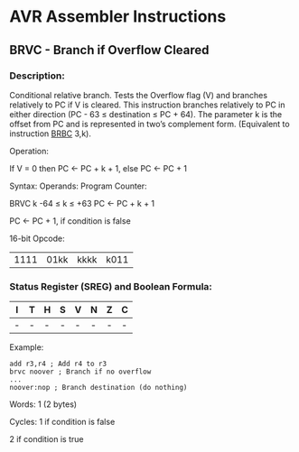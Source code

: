 AVR Assembler Instructions
==========================

BRVC - Branch if Overflow Cleared
---------------------------------

### <a href="" id="N13DA9"></a> Description:

Conditional relative branch. Tests the Overflow flag (V) and branches relatively to PC if V is cleared. This instruction branches relatively to PC in either direction (PC - 63 ≤ destination ≤ PC + 64). The parameter k is the offset from PC and is represented in two’s complement form. (Equivalent to instruction <a href="avrassembler.wb_BRBC.html" class="xref" title="BRBC - Branch if Bit in SREG is Cleared">BRBC</a> 3,k).

Operation:

If V = 0 then PC ← PC + k + 1, else PC ← PC + 1

Syntax: Operands: Program Counter:

BRVC k -64 ≤ k ≤ +63 PC ← PC + k + 1

PC ← PC + 1, if condition is false

16-bit Opcode:

|      |      |      |      |
|------|------|------|------|
| 1111 | 01kk | kkkk | k011 |

### <a href="" id="N13DE2"></a> Status Register (SREG) and Boolean Formula:

| I   | T   | H   | S   | V   | N   | Z   | C   |
|-----|-----|-----|-----|-----|-----|-----|-----|
| -   | -   | -   | -   | -   | -   | -   | -   |

Example:

``` programlisting
add r3,r4 ; Add r4 to r3
brvc noover ; Branch if no overflow
...
noover:nop ; Branch destination (do nothing)
```

Words: 1 (2 bytes)

Cycles: 1 if condition is false

2 if condition is true
